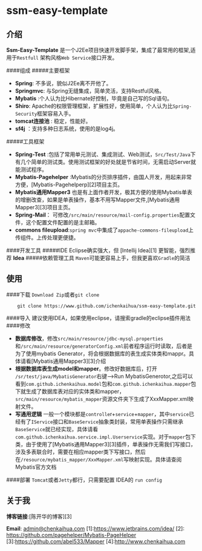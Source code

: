 # ssm-easy-template

## 介绍
**Ssm-Easy-Template** 是一个J2Ee项目快速开发脚手架，集成了最常用的框架,适用于`Restfull` 架构风格`Web Service`接口开发。

####组成
#####主要框架
* **Spring**: 不多说，貌似J2Ee离不开他了。
* **Springmvc**: 与Spring无缝集成，简单灵活，支持Restful风格。
* **Mybatis** :个人认为比Hibernate好控制，毕竟是自己写的Sql语句。
* **Shiro**: Apache的权限管理框架，扩展性好，使用简单，个人认为比`Spring-Security`框架容易入手。
* **tomcat连接池** : 稳定，性能好。
* **sf4j** ：支持多种日志系统，使用的是log4j。

#####工具框架
* **Spring-Test** :包括了常用单元测试、集成测试、Web测试，`Src/Test/Java`下有几个简单的测试类。使用测试框架的好处就是节省时间，无需启动Server就能测试程序。
* **Mybatis-Pagehelper** :Mybatis的分页排序插件，由国人开发，用起来非常方便，[Mybatis-Pagehelperp][2]项目主页。
* **Mybatis通用Mapper3** 也是有上面作者开发，极其方便的使用Mybatis单表的增删改查，如果是单表操作，基本不用写Mapper文件,[Mybatis通用Mapper3][3]项目主页。
* **Spring-Mail**： 可修改`/src/main/resource/mail-config.properties`配置文件，这个配置文件配置的是主邮箱。
* **commons fileupload**:`spring mvc`中集成了`appache-commons-fileupload`上传组件。上传处理更便捷。


####开发工具
#####IDE
Eclipse确实强大，但 [Intellij Idea][1] 更智能，强烈推荐 **Idea**
#####依赖管理工具
`Maven`可能更容易上手，但我更喜欢`Gradle`的简洁

## 使用
####下载
`Download Zip`或者`git clone`
``` shell
	git clone https://www.github.com/ichenkaihua/ssm-easy-template.git
```
####导入
建议使用IDEA，如果使用eclipse，请搜索gradle的eclipse插件用法
####修改
*  **数据库修改**，修改`src/main/resource/jdbc-mysql.properties`和`/src/main/resource/generatorConfig.xml`前者程序运行时读取，后者是为了使用mybatis Generator，将会根据数据库的表生成实体类和mappr。具体请看[Mybatis通用Mapper3][3]介绍
*  **根据数据库表生成model和mapper**。修改好数据库后，打开 `/sr/test/java/MybatisGenerator`右键-->Run MybatisGenerotor,之后可以看到`com.github.ichenkaihua.model`包和`com.github.ichenkaihua.mapper`包下就生成了数据库表对应的实体类和mapper，`src/main/resource/mybatis_mapper`资源文件夹下生成了XxxMapper.xml映射文件。
* **写通用逻辑** 一般一个模块都是`controlle`r+`service`+`mapper`，其中`service`已经有了`IService`接口和`BaseService`抽象类封装，常用单表操作只需继承`BaseService`就已经实现，具体请看`com.github.ichenkaihua.service.impl.Userservice`实现。对于`mapper`包下类，由于使用了[Mybatis通用Mapper3][3]插件，单表操作无需我们写接口，涉及多表联合时，需要在相应mapper类下写接口，然后在`/resource/mybatis_mapper/XxxMapper.xml`写映射实现。具体请查阅Mybatis官方文档

####部署
`Tomcat`或者`Jetty`都行，只需要配置 IDEA的 `run config`
## 关于我
**博客链接**:[陈开华的博客][3]

**Email**: admin@chenkaihua.com
  [1]:https://www.jetbrains.com/idea/
 [2]: https://github.com/pagehelper/Mybatis-PageHelper
[3]:https://github.com/abel533/Mapper
[4]:http://www.chenkaihua.com